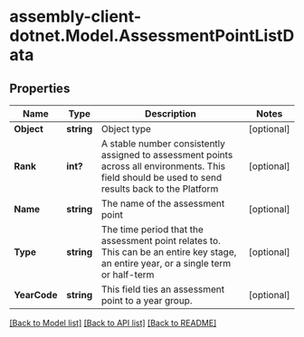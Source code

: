 # assembly-client-dotnet.Model.AssessmentPointListData
## Properties

Name | Type | Description | Notes
------------ | ------------- | ------------- | -------------
**Object** | **string** | Object type | [optional] 
**Rank** | **int?** | A stable number consistently assigned to assessment points across all environments. This field should be used to send results back to the Platform | [optional] 
**Name** | **string** | The name of the assessment point | [optional] 
**Type** | **string** | The time period that the assessment point relates to. This can be an entire key stage, an entire year, or a single term or half-term | [optional] 
**YearCode** | **string** | This field ties an assessment point to a year group. | [optional] 

[[Back to Model list]](../README.md#documentation-for-models) [[Back to API list]](../README.md#documentation-for-api-endpoints) [[Back to README]](../README.md)

